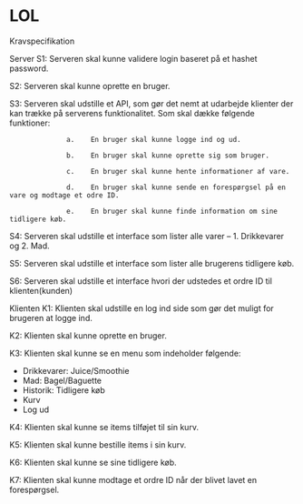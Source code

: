 # LOL

Kravspecifikation

Server
S1: Serveren skal kunne validere login baseret på et hashet password.

S2: Serveren skal kunne oprette en bruger. 

S3: Serveren skal udstille et API, som gør det nemt at udarbejde klienter der kan trække på serverens funktionalitet. Som skal dække følgende funktioner:

                  a.	En bruger skal kunne logge ind og ud.

                  b.	En bruger skal kunne oprette sig som bruger.

                  c.	En bruger skal kunne hente informationer af vare.

                  d.	En bruger skal kunne sende en forespørgsel på en vare og modtage et odre ID.

                  e.	En bruger skal kunne finde information om sine tidligere køb.

S4: Serveren skal udstille et interface som lister alle varer – 1. Drikkevarer og  2. Mad.

S5: Serveren skal udstille et interface som lister alle brugerens tidligere køb.

S6: Serveren skal udstille et interface hvori der udstedes et ordre ID til klienten(kunden)

				
Klienten
K1: Klienten skal udstille en log ind side som gør det muligt for brugeren at logge ind.  

K2: Klienten skal kunne oprette en bruger.

K3: Klienten skal kunne se en menu som indeholder følgende:
-	Drikkevarer: Juice/Smoothie
-	Mad: Bagel/Baguette
-	Historik: Tidligere køb
-	Kurv
-	Log ud

K4: Klienten skal kunne se items tilføjet til sin kurv. 

K5: Klienten skal kunne bestille items i sin kurv.

K6: Klienten skal kunne se sine tidligere køb.

K7: Klienten skal kunne modtage et ordre ID når der blivet lavet en forespørgsel.
